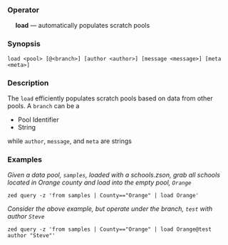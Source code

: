 ### Operator

&emsp; **load** &mdash; automatically populates scratch pools

### Synopsis

```
load <pool> [@<branch>] [author <author>] [message <message>] [meta <meta>]
```
### Description

The `load` efficiently populates scratch pools based on data from other pools. A `branch` can be a
* Pool Identifier
* String

while `author`, `message`, and `meta` are strings
### Examples

_Given a data pool, `samples`, loaded with a schools.zson, grab all schools located in Orange county and
load into the empty pool, `Orange`_
```
zed query -z 'from samples | County=="Orange" | load Orange'
```

_Consider the above example, but operate under the branch, `test` with author `Steve`_
```
zed query -z 'from samples | County=="Orange" | load Orange@test author "Steve"'
```
